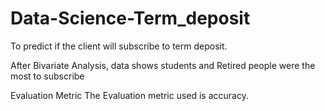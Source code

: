 # Data-Science-Term_deposit

To predict if the client will subscribe to term deposit.

After Bivariate Analysis, data shows students and Retired people were the most to subscribe  

Evaluation Metric
The Evaluation metric used is accuracy.
